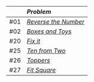 |     | _Problem_ |
|:--- |:---------- |
| #01 | [_Reverse the Number_](Fundamentals/Reverse_the_Number.py)|
| #02 | [_Boxes and Toys_ ](Fundamentals/Boxes_and_Toys.py)|
| #20 | [_Fix it_](Fundamentals/Fix_it.py) |
| #25 | [_Ten from Two_](Fundamentals/Ten_from_Two.py) |
| #26 | [_Toppers_](Fundamentals/Toppers.py) |
| #27 | [_Fit Square_](Fundamentals/Fit_Square.py) |

